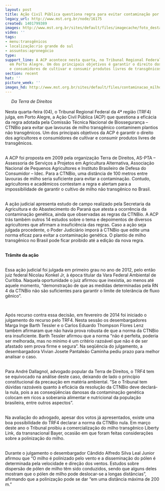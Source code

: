 ```yaml
---
layout: post
title: Ação Civil Pública questiona regra para evitar contaminação por transgênico
legacy_url: http://www.mst.org.br/node/16175
created: 1401799389
images: http://www.mst.org.br/sites/default/files/imagecache/foto_destaque/contaminacao_milho!.jpg
video: ''
tags:
- menu:transgênicos
- localização:rio grande do sul
- assuntos:agronegócio
type: 
support_line: A ACP acontece nesta quarta, no Tribunal Regional Federal da 4ª região,
  em Porto Alegre. Um dos principais objetivos é garantir o direito dos agricultores
  e consumidores de cultivar e consumir produtos livres de transgênicos.
section: recent
hat: ''
picture_week: ''
images_hd: http://www.mst.org.br/sites/default/files/contaminacao_milho!.jpg
---
```

<p><img style="margin: 10px; float: left;" src="http://www.mst.org.br/sites/default/files/contaminacao_milho.jpg" alt=""></p><p><em>Da Terra de Direitos<br></em><br>Nesta quarta-feira (04), o Tribunal Regional Federal da 4ª região (TRF4) julga, em Porto Alegre, a Ação Civil Pública (ACP) que questiona a eficácia da regra adotada pela Comissão Técnica Nacional de Biossegurança – CTNBio para evitar que lavouras de milho transgênico contaminem plantios não transgênicos. Um dos principais objetivos da ACP é garantir o direito dos agricultores e consumidores de cultivar e consumir produtos livres de transgênicos.</p><p><br>A ACP foi proposta em 2009 pela organização Terra de Direitos, AS-PTA – Assessoria de Serviços a Projetos em Agricultura Alternativa, Associação Nacional de Pequenos Agricultores e Instituto Brasileiro de Defesa do Consumidor – Idec. Para a CTNBio, uma distância de 100 metros entre lavouras de milho seria suficiente para evitar a contaminação. Contudo, agricultores e acadêmicos contestam a regra e alertam para a impossibilidade de garantir o cultivo de milho não transgênico no Brasil.</p><p><br>A ação judicial apresenta estudo de campo realizado pela Secretaria da Agricultura e do Abastecimento do Paraná que atesta a ocorrência da contaminação genética, ainda que observadas as regras da CTNBio. A ACP trás também outros 14 estudos sobre o tema e depoimentos de diversos agricultores que afirmam a insuficiência das regras. Caso a ação seja julgada procedente, o Poder Judiciário imporá à CTNBio que edite uma norma eficaz para evitar a contaminação genética. O plantio de milho transgênico no Brasil pode ficar proibido até a edição da nova regra.</p><p><br><strong>Trâmite da ação</strong></p><p><br>Essa ação judicial foi julgada em primeiro grau no ano de 2012, pelo então juiz federal Nicolau Konkel Jr, à época titular da Vara Federal Ambiental de Curitiba. Naquela oportunidade o juiz afirmou que inexistia, ao menos até aquele momento, “demonstração de que as medidas determinadas pela RN 4 da CTNBio não são suficientes para garantir o limite de tolerância de fluxo gênico”.</p><p>&nbsp;</p><p>Após recurso contra essa decisão, em fevereiro de 2014 foi iniciado o julgamento do recurso pelo TRF4. Nesta sessão os desembargadores Marga Inge Barth Tessler e o Carlos Eduardo Thompson Flores Lenz também afirmaram que não havia prova robusta de que a norma da CTNBio era insuficiente. Barth Tessler afirmou que a norma “não é perfeita, poderia ser melhorada, mas no mínimo é um critério razoável que não é de ser afastado sem prova firme e segura”. Na seqüência do julgamento, a desembargadora Vivian Josete Pantaleão Caminha pediu prazo para melhor analisar o caso.</p><p><br>Para André Dallagnol, advogado popular da Terra de Direitos, o TRF4 tem se equivocado na análise deste caso, deixando de lado o princípio constitucional da precaução em matéria ambiental. ”Se o Tribunal tem dúvidas razoáveis quanto à eficácia da resolução da CTNBio deve declará-la nula, pois a as conseqüências danosas da contaminação genética colocam em ricos a soberania alimentar e nutricional da população brasileira, entre outros aspectos”.</p><p><br>Na avaliação do advogado, apesar dos votos já apresentados, existe uma boa possibilidade do TRF4 declarar a norma da CTNBio nula. Em março deste ano o Tribunal proibiu a comercialização do milho transgênico Liberty Link, da transnacional Bayer, ocasião em que foram feitas considerações sobre a polinização do milho.</p><p><br>Durante o julgamento o desembargador Cândido Alfredo Silva Leal Junior afirmou que “O milho é polinizado pelo vento e a disseminação do pólen é determinada pela velocidade e direção dos ventos. Estudos sobre dispersão de pólen de milho têm sido conduzidos, sendo que alguns deles mostram que o pólen de milho pode deslocar-se a longas distâncias”, afirmando que a polinização pode se dar “em uma distância máxima de 200 m.”</p>
